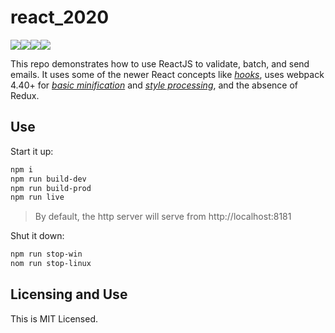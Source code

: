 # react_2020

[![](https://img.shields.io/badge/React-16.13.0-orange.svg)](https://reactjs.org)[![](https://img.shields.io/badge/webpack-4.42.0-black.svg)](https://webpack.js.org)[![](https://img.shields.io/badge/Node.js-13.8.0-yellowgreen.svg)](https://nodejs.org/en/)[![](https://img.shields.io/badge/LICENSE-MIT-green.svg)](./LICENSE)

This repo demonstrates how to use ReactJS to validate, batch, and send emails. It uses some of the newer React concepts like [*hooks*](https://reactjs.org/docs/hooks-intro.html), uses webpack 4.40+ for [*basic minification*](https://webpack.js.org/plugins/uglifyjs-webpack-plugin/) and [*style processing*](https://webpack.js.org/plugins/mini-css-extract-plugin/), and the absence of Redux.

## Use

Start it up:

```BASH
npm i
npm run build-dev
npm run build-prod
npm run live
```

> By default, the http server will serve from http://localhost:8181

Shut it down:

```BASH
npm run stop-win
nom run stop-linux
```

## Licensing and Use

This is MIT Licensed.

